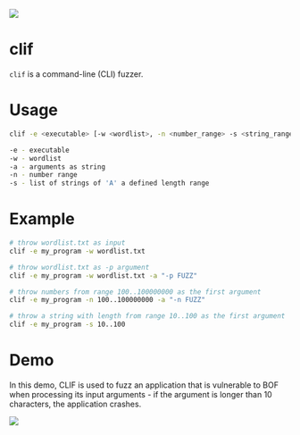 ![](https://andy.codes/assets/img/clif/clif_demo.png)


# clif
`clif` is a command-line (CLI) fuzzer. 

# Usage
```bash
clif -e <executable> [-w <wordlist>, -n <number_range> -s <string_range>] -a "args_with_marks"

-e - executable
-w - wordlist
-a - arguments as string
-n - number range
-s - list of strings of 'A' a defined length range
```

# Example
```bash
# throw wordlist.txt as input
clif -e my_program -w wordlist.txt 

# throw wordlist.txt as -p argument
clif -e my_program -w wordlist.txt -a "-p FUZZ" 

# throw numbers from range 100..100000000 as the first argument
clif -e my_program -n 100..100000000 -a "-n FUZZ" 

# throw a string with length from range 10..100 as the first argument
clif -e my_program -s 10..100 
```

# Demo
In this demo, CLIF is used to fuzz an application that is vulnerable to BOF when processing its input arguments - if the argument is longer than 10 characters, the application crashes.

![](https://andy.codes/assets/img/clif/clif_demo.gif)
